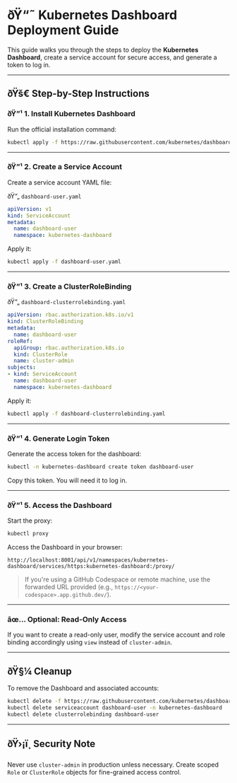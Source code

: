 
# ðŸ“˜ Kubernetes Dashboard Deployment Guide

This guide walks you through the steps to deploy the **Kubernetes Dashboard**, create a service account for secure access, and generate a token to log in.

---

## ðŸš€ Step-by-Step Instructions

### ðŸ”¹ 1. Install Kubernetes Dashboard

Run the official installation command:

```bash
kubectl apply -f https://raw.githubusercontent.com/kubernetes/dashboard/v2.7.0/aio/deploy/recommended.yaml
```

---

### ðŸ”¹ 2. Create a Service Account

Create a service account YAML file:

ðŸ“„ `dashboard-user.yaml`
```yaml
apiVersion: v1
kind: ServiceAccount
metadata:
  name: dashboard-user
  namespace: kubernetes-dashboard
```

Apply it:

```bash
kubectl apply -f dashboard-user.yaml
```

---

### ðŸ”¹ 3. Create a ClusterRoleBinding

ðŸ“„ `dashboard-clusterrolebinding.yaml`
```yaml
apiVersion: rbac.authorization.k8s.io/v1
kind: ClusterRoleBinding
metadata:
  name: dashboard-user
roleRef:
  apiGroup: rbac.authorization.k8s.io
  kind: ClusterRole
  name: cluster-admin
subjects:
- kind: ServiceAccount
  name: dashboard-user
  namespace: kubernetes-dashboard
```

Apply it:

```bash
kubectl apply -f dashboard-clusterrolebinding.yaml
```

---

### ðŸ”¹ 4. Generate Login Token

Generate the access token for the dashboard:

```bash
kubectl -n kubernetes-dashboard create token dashboard-user
```

Copy this token. You will need it to log in.

---

### ðŸ”¹ 5. Access the Dashboard

Start the proxy:

```bash
kubectl proxy
```

Access the Dashboard in your browser:

```
http://localhost:8001/api/v1/namespaces/kubernetes-dashboard/services/https:kubernetes-dashboard:/proxy/
```

> If you're using a GitHub Codespace or remote machine, use the forwarded URL provided (e.g., `https://<your-codespace>.app.github.dev/`).

---

### âœ… Optional: Read-Only Access

If you want to create a read-only user, modify the service account and role binding accordingly using `view` instead of `cluster-admin`.

---

## ðŸ§¼ Cleanup

To remove the Dashboard and associated accounts:

```bash
kubectl delete -f https://raw.githubusercontent.com/kubernetes/dashboard/v2.7.0/aio/deploy/recommended.yaml
kubectl delete serviceaccount dashboard-user -n kubernetes-dashboard
kubectl delete clusterrolebinding dashboard-user
```

---

## ðŸ›¡ï¸ Security Note

Never use `cluster-admin` in production unless necessary. Create scoped `Role` or `ClusterRole` objects for fine-grained access control.